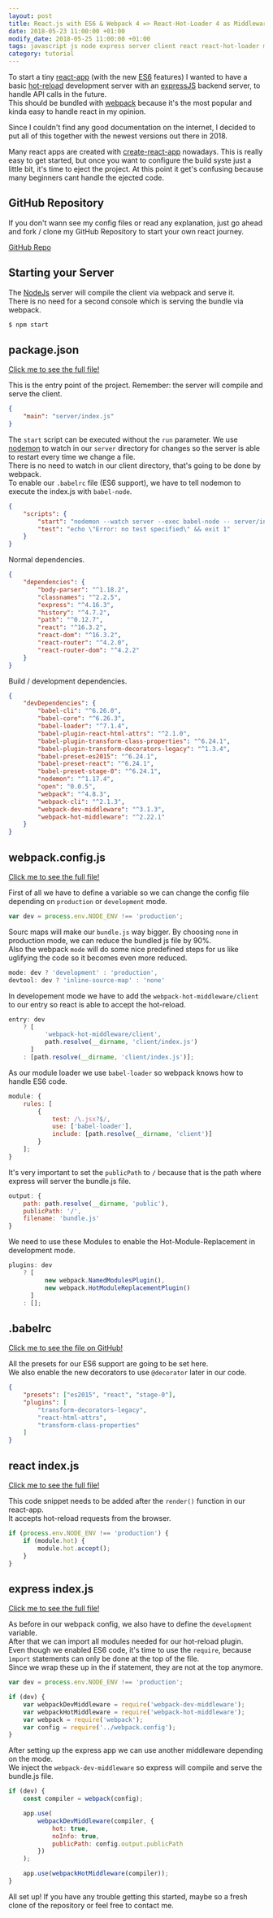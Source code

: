 ```yaml
---
layout: post
title: React.js with ES6 & Webpack 4 => React-Hot-Loader 4 as Middleware with Express 4 as Server
date: 2018-05-23 11:00:00 +01:00
modify_date: 2018-05-25 11:00:00 +01:00
tags: javascript js node express server client react react-hot-loader middleware es6
category: tutorial
---
```


To start a tiny [react-app](https://reactjs.org) (with the new [ES6](http://es6-features.org/) features) I wanted to have a basic [hot-reload](https://github.com/gaearon/react-hot-loader) development server with an [expressJS](http://expressjs.com/) backend server, to handle API calls in the future.  
This should be bundled with [webpack](https://webpack.js.org) because it's the most popular and kinda easy to handle react in my opinion.

Since I couldn't find any good documentation on the internet, I decided to put all of this together with the newest versions out there in 2018.<!--more-->

Many react apps are created with [create-react-app](https://github.com/facebook/create-react-app) nowadays. This is really easy to get started, but once you want to configure the build syste just a little bit, it's time to eject the project. At this point it get's confusing because many beginners cant handle the ejected code.

## GitHub Repository

If you don't wann see my config files or read any explanation, just go ahead and fork / clone my GitHub Repository to start your own react journey.

[GitHub Repo](https://github.com/scriptworld-git/reactStarter-WebpackHotMiddlewareExpressJs)

## Starting your Server

The [NodeJs]() server will compile the client via webpack and serve it.  
There is no need for a second console which is serving the bundle via webpack.

```bash
$ npm start
```

## package.json

[Click me to see the full file!](https://github.com/scriptworld-git/reactStarter-WebpackHotMiddlewareExpressJs/blob/master/package.json)

This is the entry point of the project. Remember: the server will compile and serve the client.

```json
{
    "main": "server/index.js"
}
```

The `start` script can be executed without the `run` parameter. We use [nodemon](http://nodemon.io) to watch in our `server` directory for changes so the server is able to restart every time we change a file.  
There is no need to watch in our client directory, that's going to be done by webpack.  
To enable our `.babelrc` file (ES6 support), we have to tell nodemon to execute the index.js with `babel-node`.

```json
{
    "scripts": {
        "start": "nodemon --watch server --exec babel-node -- server/index.js",
        "test": "echo \"Error: no test specified\" && exit 1"
    }
}
```

Normal dependencies.

```json
{
    "dependencies": {
        "body-parser": "^1.18.2",
        "classnames": "^2.2.5",
        "express": "^4.16.3",
        "history": "^4.7.2",
        "path": "^0.12.7",
        "react": "^16.3.2",
        "react-dom": "^16.3.2",
        "react-router": "^4.2.0",
        "react-router-dom": "^4.2.2"
    }
}
```

Build / development dependencies.

```json
{
    "devDependencies": {
        "babel-cli": "^6.26.0",
        "babel-core": "^6.26.3",
        "babel-loader": "^7.1.4",
        "babel-plugin-react-html-attrs": "^2.1.0",
        "babel-plugin-transform-class-properties": "^6.24.1",
        "babel-plugin-transform-decorators-legacy": "^1.3.4",
        "babel-preset-es2015": "^6.24.1",
        "babel-preset-react": "^6.24.1",
        "babel-preset-stage-0": "^6.24.1",
        "nodemon": "^1.17.4",
        "open": "0.0.5",
        "webpack": "^4.8.3",
        "webpack-cli": "^2.1.3",
        "webpack-dev-middleware": "^3.1.3",
        "webpack-hot-middleware": "^2.22.1"
    }
}
```

## webpack.config.js

[Click me to see the full file!](https://github.com/scriptworld-git/reactStarter-WebpackHotMiddlewareExpressJs/blob/master/webpack.config.js)

First of all we have to define a variable so we can change the config file depending on `production` or `development` mode.

```javascript
var dev = process.env.NODE_ENV !== 'production';
```

Sourc maps will make our `bundle.js` way bigger. By choosing `none` in production mode, we can reduce the bundled js file by 90%.  
Also the webpack `mode` will do some nice predefined steps for us like uglifying the code so it becomes even more reduced.

```javascript
mode: dev ? 'development' : 'production',
devtool: dev ? 'inline-source-map' : 'none'
```

In developement mode we have to add the `webpack-hot-middleware/client` to our entry so react is able to accept the hot-reload.

```javascript
entry: dev
    ? [
          'webpack-hot-middleware/client',
          path.resolve(__dirname, 'client/index.js')
      ]
    : [path.resolve(__dirname, 'client/index.js')];
```

As our module loader we use `babel-loader` so webpack knows how to handle ES6 code.

```javascript
module: {
    rules: [
        {
            test: /\.jsx?$/,
            use: ['babel-loader'],
            include: [path.resolve(__dirname, 'client')]
        }
    ];
}
```

It's very important to set the `publicPath` to `/` because that is the path where express will server the bundle.js file.

```javascript
output: {
    path: path.resolve(__dirname, 'public'),
    publicPath: '/',
    filename: 'bundle.js'
}
```

We need to use these Modules to enable the Hot-Module-Replacement in development mode.

```javascript
plugins: dev
    ? [
          new webpack.NamedModulesPlugin(),
          new webpack.HotModuleReplacementPlugin()
      ]
    : [];
```

## .babelrc

[Click me to see the file on GitHub!](https://github.com/scriptworld-git/reactStarter-WebpackHotMiddlewareExpressJs/blob/master/.babelrc)

All the presets for our ES6 support are going to be set here.  
We also enable the new decorators to use `@decorator` later in our code.

```json
{
    "presets": ["es2015", "react", "stage-0"],
    "plugins": [
        "transform-decorators-legacy",
        "react-html-attrs",
        "transform-class-properties"
    ]
}
```

## react index.js

[Click me to see the full file!](https://github.com/scriptworld-git/reactStarter-WebpackHotMiddlewareExpressJs/blob/master/client/index.js)

This code snippet needs to be added after the `render()` function in our react-app.  
It accepts hot-reload requests from the browser.

```javascript
if (process.env.NODE_ENV !== 'production') {
    if (module.hot) {
        module.hot.accept();
    }
}
```

## express index.js

[Click me to see the full file!](https://github.com/scriptworld-git/reactStarter-WebpackHotMiddlewareExpressJs/blob/master/server/index.js)

As before in our webpack config, we also have to define the `development` variable.  
After that we can import all modules needed for our hot-reload plugin.  
Even though we enabled ES6 code, it's time to use the `require`, because `ìmport` statements can only be done at the top of the file.  
Since we wrap these up in the if statement, they are not at the top anymore.

```javascript
var dev = process.env.NODE_ENV !== 'production';

if (dev) {
    var webpackDevMiddleware = require('webpack-dev-middleware');
    var webpackHotMiddleware = require('webpack-hot-middleware');
    var webpack = require('webpack');
    var config = require('../webpack.config');
}
```

After setting up the express app we can use another middleware depending on the mode.  
We inject the `webpack-dev-middleware` so express will compile and serve the bundle.js file.

```javascript
if (dev) {
    const compiler = webpack(config);

    app.use(
        webpackDevMiddleware(compiler, {
            hot: true,
            noInfo: true,
            publicPath: config.output.publicPath
        })
    );

    app.use(webpackHotMiddleware(compiler));
}
```

All set up! If you have any trouble getting this started, maybe so a fresh clone of the repository or feel free to contact me.
